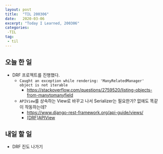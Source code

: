 ```yaml
---
layout: post
title:  "TIL 200306"
date:   2020-03-06
excerpt: "Today I Learned, 200306"
categories: 
 -TIL
tag:
 - til
---
```

## 오늘 한 일

* DRF 프로젝트를 진행했다.
    * `Caught an exception while rendering: 'ManyRelatedManager' object is not iterable`
        * https://stackoverflow.com/questions/2759520/listing-objects-from-manytomanyfield
    * `APIView`를 상속하는 View로 바꾸고 나서 Serializer는 필요한가? 없애도 똑같이 작동하는데?
        * https://www.django-rest-framework.org/api-guide/views/
        * [[DRF]APIView](./2020-03-07-drf-200307.md)

## 내일 할 일

* DRF 진도 나가기
